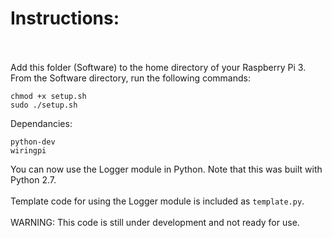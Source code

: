 # Instructions:</br></br>
Add this folder (Software) to the home directory of your Raspberry Pi 3.</br>
From the Software directory, run the following commands:
```
chmod +x setup.sh
sudo ./setup.sh
```
Dependancies:
```
python-dev
wiringpi
```
You can now use the Logger module in Python. Note that this was built with Python 2.7.</br></br>
Template code for using the Logger module is included as `template.py`.</br></br>
WARNING: This code is still under development and not ready for use.
